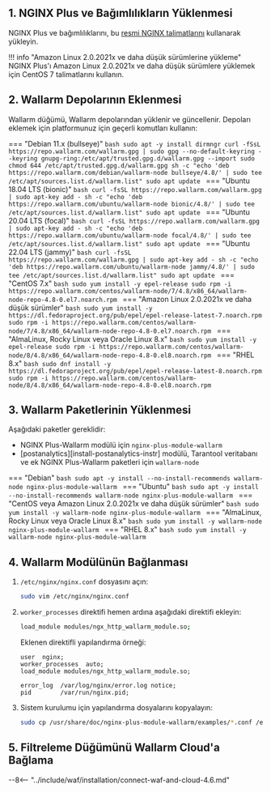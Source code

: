 ## 1. NGINX Plus ve Bağımlılıkların Yüklenmesi

NGINX Plus ve bağımlılıklarını, bu [resmi NGINX talimatlarını](https://www.nginx.com/resources/admin-guide/installing-nginx-plus/) kullanarak yükleyin.

!!! info "Amazon Linux 2.0.2021x ve daha düşük sürümlerine yükleme"
    NGINX Plus'ı Amazon Linux 2.0.2021x ve daha düşük sürümlere yüklemek için CentOS 7 talimatlarını kullanın.

## 2. Wallarm Depolarının Eklenmesi

Wallarm düğümü, Wallarm depolarından yüklenir ve güncellenir. Depoları eklemek için platformunuz için geçerli komutları kullanın:

=== "Debian 11.x (bullseye)"
    ```bash
    sudo apt -y install dirmngr
    curl -fSsL https://repo.wallarm.com/wallarm.gpg | sudo gpg --no-default-keyring --keyring gnupg-ring:/etc/apt/trusted.gpg.d/wallarm.gpg --import
    sudo chmod 644 /etc/apt/trusted.gpg.d/wallarm.gpg
    sh -c "echo 'deb https://repo.wallarm.com/debian/wallarm-node bullseye/4.8/' | sudo tee /etc/apt/sources.list.d/wallarm.list"
    sudo apt update
    ```
=== "Ubuntu 18.04 LTS (bionic)"
    ```bash
    curl -fsSL https://repo.wallarm.com/wallarm.gpg | sudo apt-key add -
    sh -c "echo 'deb https://repo.wallarm.com/ubuntu/wallarm-node bionic/4.8/' | sudo tee /etc/apt/sources.list.d/wallarm.list"
    sudo apt update
    ```
=== "Ubuntu 20.04 LTS (focal)"
    ```bash
    curl -fsSL https://repo.wallarm.com/wallarm.gpg | sudo apt-key add -
    sh -c "echo 'deb https://repo.wallarm.com/ubuntu/wallarm-node focal/4.8/' | sudo tee /etc/apt/sources.list.d/wallarm.list"
    sudo apt update
    ```
=== "Ubuntu 22.04 LTS (jammy)"
    ```bash
    curl -fsSL https://repo.wallarm.com/wallarm.gpg | sudo apt-key add -
    sh -c "echo 'deb https://repo.wallarm.com/ubuntu/wallarm-node jammy/4.8/' | sudo tee /etc/apt/sources.list.d/wallarm.list"
    sudo apt update
    ```
=== "CentOS 7.x"
    ```bash
    sudo yum install -y epel-release
    sudo rpm -i https://repo.wallarm.com/centos/wallarm-node/7/4.8/x86_64/wallarm-node-repo-4.8-0.el7.noarch.rpm
    ```
=== "Amazon Linux 2.0.2021x ve daha düşük sürümler"
    ```bash
    sudo yum install -y https://dl.fedoraproject.org/pub/epel/epel-release-latest-7.noarch.rpm
    sudo rpm -i https://repo.wallarm.com/centos/wallarm-node/7/4.8/x86_64/wallarm-node-repo-4.8-0.el7.noarch.rpm
    ```
=== "AlmaLinux, Rocky Linux veya Oracle Linux 8.x"
    ```bash
    sudo yum install -y epel-release
    sudo rpm -i https://repo.wallarm.com/centos/wallarm-node/8/4.8/x86_64/wallarm-node-repo-4.8-0.el8.noarch.rpm
    ```
=== "RHEL 8.x"
    ```bash
    sudo dnf install -y https://dl.fedoraproject.org/pub/epel/epel-release-latest-8.noarch.rpm
    sudo rpm -i https://repo.wallarm.com/centos/wallarm-node/8/4.8/x86_64/wallarm-node-repo-4.8-0.el8.noarch.rpm
    ```

## 3. Wallarm Paketlerinin Yüklenmesi

Aşağıdaki paketler gereklidir:

* NGINX Plus-Wallarm modülü için `nginx-plus-module-wallarm`
* [postanalytics][install-postanalytics-instr] modülü, Tarantool veritabanı ve ek NGINX Plus-Wallarm paketleri için `wallarm-node`

=== "Debian"
    ```bash
    sudo apt -y install --no-install-recommends wallarm-node nginx-plus-module-wallarm
    ```
=== "Ubuntu"
    ```bash
    sudo apt -y install --no-install-recommends wallarm-node nginx-plus-module-wallarm
    ```
=== "CentOS veya Amazon Linux 2.0.2021x ve daha düşük sürümler"
    ```bash
    sudo yum install -y wallarm-node nginx-plus-module-wallarm
    ```
=== "AlmaLinux, Rocky Linux veya Oracle Linux 8.x"
    ```bash
    sudo yum install -y wallarm-node nginx-plus-module-wallarm
    ```
=== "RHEL 8.x"
    ```bash
    sudo yum install -y wallarm-node nginx-plus-module-wallarm
    ```

## 4. Wallarm Modülünün Bağlanması

1. `/etc/nginx/nginx.conf` dosyasını açın:

    ```bash
    sudo vim /etc/nginx/nginx.conf
    ```
2. `worker_processes` direktifi hemen ardına aşağıdaki direktifi ekleyin:

    ```bash
    load_module modules/ngx_http_wallarm_module.so;
    ```

    Eklenen direktifli yapılandırma örneği:

    ```
    user  nginx;
    worker_processes  auto;
    load_module modules/ngx_http_wallarm_module.so;

    error_log  /var/log/nginx/error.log notice;
    pid        /var/run/nginx.pid;
    ```

3. Sistem kurulumu için yapılandırma dosyalarını kopyalayın:

    ``` bash
    sudo cp /usr/share/doc/nginx-plus-module-wallarm/examples/*.conf /etc/nginx/conf.d/
    ```

## 5. Filtreleme Düğümünü Wallarm Cloud'a Bağlama

--8<-- "../include/waf/installation/connect-waf-and-cloud-4.6.md"
